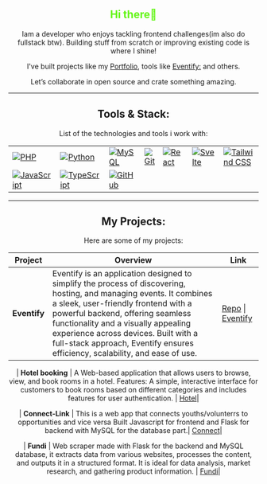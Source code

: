 <div align="center">
  <h2 style="color:rgb(99, 245, 21);"> Hi there👋</h2>

Iam a developer who enjoys tackling frontend challenges(im also do fullstack btw). Building stuff from scratch or improving existing code is where I shine!

I've built projects like my [Portfolio](https://bethwel-lagat.netlify.app/), tools like [Eventify:](https://shiny-buttercream-f01411.netlify.app/) and others.

Let’s collaborate in open source and crate something amazing.</p>

---
## **Tools & Stack:**
List of the technologies and tools i work with:

|                           |                           |                           |                           |                           |                           |                           |
|---------------------------|---------------------------|---------------------------|---------------------------|---------------------------|---------------------------|---------------------------|
| [![PHP](https://skillicons.dev/icons?i=php)](https://skillicons.dev) | [![Python](https://skillicons.dev/icons?i=py)](https://skillicons.dev) | [![MySQL](https://skillicons.dev/icons?i=mysql)](https://skillicons.dev) | [![Git](https://skillicons.dev/icons?i=git)](https://skillicons.dev) | [![React](https://skillicons.dev/icons?i=react)](https://skillicons.dev) | [![Svelte](https://skillicons.dev/icons?i=svelte)](https://skillicons.dev) |[![Tailwind CSS](https://skillicons.dev/icons?i=tailwind)](https://skillicons.dev) | [![Bootstrap](https://skillicons.dev/icons?i=bootstrap)](https://skillicons.dev) | [![Flask](https://skillicons.dev/icons?i=flask)](https://skillicons.dev) | [![Netlify](https://skillicons.dev/icons?i=netlify)](https://skillicons.dev) | [![Vercel](https://skillicons.dev/icons?i=vercel)](https://skillicons.dev) |
| [![JavaScript](https://skillicons.dev/icons?i=js)](https://skillicons.dev) | [![TypeScript](https://skillicons.dev/icons?i=ts)](https://skillicons.dev) | [![GitHub](https://skillicons.dev/icons?i=github)](https://skillicons.dev) |                           |                           |                           |                           |
----------------

## **My Projects**:
Here are some of my projects:

| **Project**                                                                                      | **Overview**                                                                                          | **Link**                           |
|-------------------------------------------------------------------------------------------------------|----------------------------------------------------------------------------------------------------------|------------------------------------------|
| **Eventify**                                                                        | Eventify is an application designed to simplify the process of discovering, hosting, and managing events. It combines a sleek, user-friendly frontend with a powerful backend, offering seamless functionality and a visually appealing experience across devices. Built with a full-stack approach, Eventify ensures efficiency, scalability, and ease of use. | [Repo](https://github.com/bethwel3001/Eventify---Event-booking-platform.git) \| [Eventify](https://shiny-buttercream-f01411.netlify.app/)|

| **Hotel  booking**                                                                           | 
A Web-based application that allows users to browse, view, and book rooms in a hotel. Features: A simple, interactive interface for customers to book rooms based on different categories and includes features for user authentication. | [Hotel](https://github.com/bethwel3001/Hotel-booking.git)|

| **Connect-Link**                                                                      | This is a web app that connects youths/volunterrs to opportunities and vice versa Built Javascript for frontend and Flask for backend with MySQL for the database part.| [Connect](https://github.com/bethwel3001/Preject-Connect-Link.git)|

| **Fundi**                                                                             | Web scraper made with Flask for the backend and MySQL database, it extracts data from various websites, processes the content, and outputs it in a structured format. It is ideal for data analysis, market research, and gathering product information. | [Fundi](https://github.com/bethwel3001/Project-web-scrapper.git)|


<!-- ## **Stats & Activity**
| ![Stats](https://github-readme-stats.vercel.app/api?username=bethwel3001&show_icons=true&theme=github_dark&count_private=true) |
|-------------------------------------------------------------------------------------------------------------------------------|-------------------------------------------------------------------------------------------------------------------------------|
| ![Streak](https://streak-stats.demolab.com?user=bethwel3001&theme=github_dark&hide_border=true)                                                                   | -->